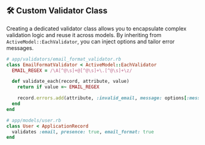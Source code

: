 ## 🛠 Custom Validator Class

Creating a dedicated validator class allows you to encapsulate complex validation logic and reuse it across models. By inheriting from `ActiveModel::EachValidator`, you can inject options and tailor error messages.

```ruby
# app/validators/email_format_validator.rb
class EmailFormatValidator < ActiveModel::EachValidator
  EMAIL_REGEX = /\A[^@\s]+@[^@\s]+\.[^@\s]+\z/

  def validate_each(record, attribute, value)
    return if value =~ EMAIL_REGEX

    record.errors.add(attribute, :invalid_email, message: options[:message] || "is not a valid email")
  end
end

# app/models/user.rb
class User < ApplicationRecord
  validates :email, presence: true, email_format: true
end
```
